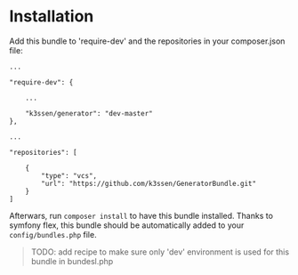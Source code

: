 Installation
============

Add this bundle to 'require-dev' and the repositories in your composer.json file:

    ...
    
    "require-dev": {
    
        ...
        
        "k3ssen/generator": "dev-master"
    },
    
    ...
    
    "repositories": [
        
        {
            "type": "vcs",
            "url": "https://github.com/k3ssen/GeneratorBundle.git"
        }
    ]

Afterwars, run `composer install` to have this bundle installed. Thanks to symfony flex, this
bundle should be automatically added to your `config/bundles.php` file.

> TODO: add recipe to make sure only 'dev' environment is used for this bundle in bundesl.php

